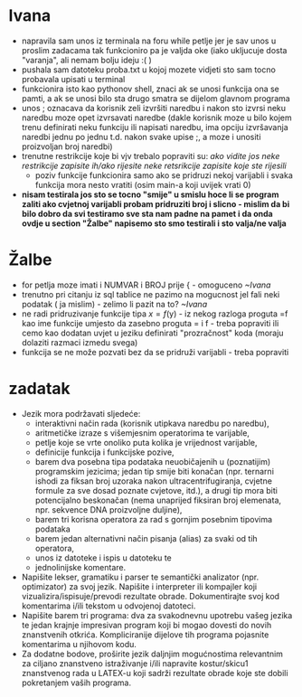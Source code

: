 # Ivana
* napravila sam unos iz terminala na foru while petlje jer je sav unos u proslim zadacama tak funkcioniro pa je valjda oke (iako ukljucuje dosta "varanja", ali nemam bolju ideju :( )
* pushala sam datoteku proba.txt u kojoj mozete vidjeti sto sam tocno probavala upisati u terminal
* funkcionira isto kao pythonov shell, znaci ak se unosi funkcija ona se pamti, a ak se unosi bilo sta drugo smatra se dijelom glavnom programa
* unos ; oznacava da korisnik zeli izvršiti naredbu i nakon sto izvrsi neku naredbu moze opet izvrsavati naredbe (dakle korisnik moze u bilo kojem trenu definirati neku funkciju ili napisati naredbu, ima opciju izvršavanja naredbi jednu po jednu t.d. nakon svake upise ;, a moze i unositi proizvoljan broj naredbi)
* trenutne restrikcije koje bi vjv trebalo popraviti su: _ako vidite jos neke restrikcije zapisite ih/ako rijesite neke retsrikcije zapisite koje ste rijesili_
  * poziv funkcije funkcionira samo ako se pridruzi nekoj varijabli i svaka funkcija mora nesto vratiti (osim main-a koji uvijek vrati 0)
* __nisam testirala jos sto se tocno "smije" u smislu hoce li se program zaliti ako cvjetnoj varijabli probam pridruziti broj i slicno - mislim da bi bilo dobro da svi testiramo sve sta nam padne na pamet i da onda ovdje u section "Žalbe" napisemo sto smo testirali i sto valja/ne valja__
# Žalbe
* for petlja moze imati i NUMVAR i BROJ prije { - omoguceno _~Ivana_
* trenutno pri citanju iz sql tablice ne pazimo na mogucnost jel fali neki podatak ( ja mislim) - zelimo li pazit na to? _~Ivana_
* ne radi pridruzivanje funkcije tipa $x =f($y) - iz nekog razloga proguta =f kao ime funkcije umjesto da zasebno proguta = i f - treba popraviti ili cemo kao dodatan uvjet u jeziku definirati "prozračnost" koda (moraju dolaziti razmaci izmedu svega)
* funkcija se ne može pozvati bez da se pridruži varijabli - treba popraviti
# zadatak
* Jezik mora podržavati sljedeće:
  * interaktivni način rada (korisnik utipkava naredbu po naredbu),
  * aritmetičke izraze s višemjesnim operatorima te varijable,
  * petlje koje se vrte onoliko puta kolika je vrijednost varijable,
  * definicije funkcija i funkcijske pozive,
  * barem dva posebna tipa podataka neuobičajenih u (poznatijim) programskim jezicima; jedan tip smije biti konačan (npr. ternarni ishodi za fiksan broj uzoraka nakon ultracentrifugiranja, cvjetne formule za sve dosad poznate cvjetove, itd.), a drugi tip mora biti potencijalno beskonačan (nema unaprijed fiksiran broj elemenata, npr. sekvence DNA proizvoljne duljine),
  * barem tri korisna operatora za rad s gornjim posebnim tipovima podataka
  * barem jedan alternativni način pisanja (alias) za svaki od tih operatora,
  * unos iz datoteke i ispis u datoteku te
  * jednolinijske komentare.
* Napišite lekser, gramatiku i parser te semantički analizator (npr. optimizator) za
svoj jezik. Napišite i interpreter ili kompajler koji vizualizira/ispisuje/prevodi
rezultate obrade. Dokumentirajte svoj kod komentarima i/ili tekstom u odvojenoj datoteci.
* Napišite barem tri programa: dva za svakodnevnu upotrebu vašeg jezika te
jedan krajnje impresivan program koji bi mogao dovesti do novih znanstvenih
otkrića. Kompliciranije dijelove tih programa pojasnite komentarima u njihovom kodu.
* Za dodatne bodove, proširite jezik daljnjim mogućnostima relevantnim za
ciljano znanstveno istraživanje i/ili napravite kostur/skicu1
znanstvenog rada u
LATEX-u koji sadrži rezultate obrade koje ste dobili pokretanjem vaših programa.
